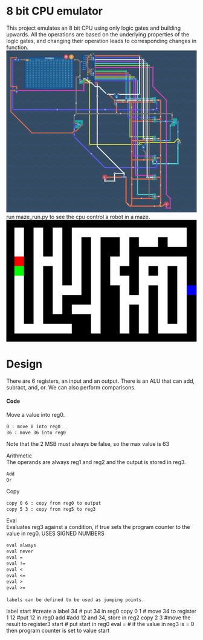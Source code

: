 
# 8 bit CPU emulator

This project emulates an 8 bit CPU using only logic gates and building upwards. All the operations are based on the underlying properties of the logic gates, and changing their operation leads to corresponding changes in function.     
![cpu](./docs/full_cpu.png)  
run maze_run.py to see the cpu control a robot in a maze.  
![maze](./docs/maze.jpg)  
# Design

There are 6 registers, an input and an output. There is an ALU that can add, subract, and, or. We can also perform comparisons.

#### Code
Move a value into reg0.
```
0 : move 0 into reg0   
36 : move 36 into reg0
```   
Note that the 2 MSB must always be false, so the max value is 63

Arithmetic  
The operands are always reg1 and reg2 and the output is stored in reg3.
```
Add  
Or  
```
Copy
```
copy 0 6 : copy from reg0 to output
copy 5 3 : copy from reg5 to reg3
```
Eval  
Evaluates reg3 against a condition, if true sets the program counter to the value in reg0.
USES SIGNED NUMBERS
```
eval always
eval never
eval =
eval !=
eval < 
eval <=
eval >
eval >=

labels can be defined to be used as jumping points.  
```
label start     #create a label
34              # put 34 in reg0
copy 0 1        # move 34 to register 1
12              #put 12 in reg0
add             #add 12 and 34, store in reg2
copy 2 3        #move the result to register3
start           # put start in reg0
eval =          # if the value in reg3 is = 0 then program counter is set to value start
```

